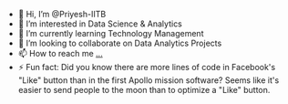 - 👋 Hi, I’m @Priyesh-IITB
- 👀 I’m interested in Data Science & Analytics
- 🌱 I’m currently learning Technology Management 
- 💞️ I’m looking to collaborate on Data Analytics Projects
- 📫 How to reach me [...](https://www.linkedin.com/in/priyesh-verma-iitb/)
- ⚡ Fun fact: Did you know there are more lines of code in Facebook's "Like" button than in the first Apollo mission software? Seems like it's easier to send people to the moon than to optimize a "Like" button.

<!---
Priyesh-IITB/Priyesh-IITB is a ✨ special ✨ repository because its `README.md` (this file) appears on your GitHub profile.
You can click the Preview link to take a look at your changes.
--->
